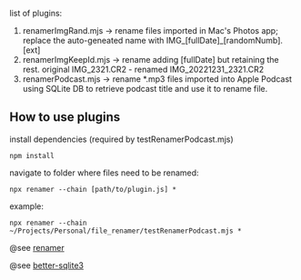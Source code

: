 

list of plugins:
1. renamerImgRand.mjs -> rename files imported in Mac's Photos app; replace the auto-geneated name with IMG_[fullDate]_[randomNumb].[ext]
2. renamerImgKeepId.mjs -> rename adding [fullDate] but retaining the rest. original IMG_2321.CR2 - renamed IMG_20221231_2321.CR2
3. renamerPodcast.mjs -> rename *.mp3 files imported into Apple Podcast using SQLite DB to retrieve podcast title and use it to rename file.

## How to use plugins

install dependencies (required by testRenamerPodcast.mjs)

`npm install`

navigate to folder where files need to be renamed:

``npx renamer --chain [path/to/plugin.js] *``

example:

``npx renamer --chain ~/Projects/Personal/file_renamer/testRenamerPodcast.mjs *``

@see [renamer](https://www.npmjs.com/package/renamer)

@see [better-sqlite3](https://github.com/JoshuaWise/better-sqlite3)
